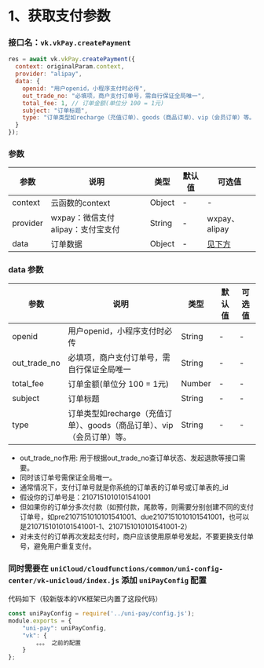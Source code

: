# 1、获取支付参数

### 接口名：`vk.vkPay.createPayment`

```js
res = await vk.vkPay.createPayment({
  context: originalParam.context,
  provider: "alipay",
  data: {
    openid: "用户openid，小程序支付时必传",
    out_trade_no: "必填项，商户支付订单号，需自行保证全局唯一",
    total_fee: 1, // 订单金额(单位分 100 = 1元)
    subject: "订单标题",
    type: "订单类型如recharge（充值订单）、goods（商品订单）、vip（会员订单）等。"
  }
});

```
 
### 参数

| 参数   | 说明       | 类型    | 默认值  | 可选值 |
|------- |-----------|---------|-------|-------|
| context    |   云函数的context  | Object  | -    | - |
| provider  |   wxpay：微信支付 alipay：支付宝支付  | String  | -    | wxpay、alipay  |
| data  |  订单数据  | Object  | -   | [见下方](#data参数)  |

### data 参数

| 参数   | 说明       | 类型    | 默认值  | 可选值 |
|------- |-----------|---------|-------|-------|
| openid    |   用户openid，小程序支付时必传    | String  | -    | - |
| out_trade_no  |   必填项，商户支付订单号，需自行保证全局唯一    | String  | -    | -  |
| total_fee  |   订单金额(单位分 100 = 1元)    | Number  | -    | -  |
| subject  |   订单标题    | String  | -    | -  |
| type  |   订单类型如recharge（充值订单）、goods（商品订单）、vip（会员订单）等。    | String  | -    | -  |



 * out_trade_no作用: 用于根据out_trade_no查订单状态、发起退款等接口需要。
 * 同时该订单号需保证全局唯一。
 * 通常情况下，支付订单号就是你系统的订单表的订单号或订单表的_id 
 * 假设你的订单号是：2107151010101541001
 * 但如果你的订单分多次付款（如预付款，尾款等，则需要分别创建不同的支付订单号，如pre2107151010101541001、due2107151010101541001，也可以是2107151010101541001-1、2107151010101541001-2）
 * 对未支付的订单再次发起支付时，商户应该使用原单号发起，不要更换支付单号，避免用户重复支付。



### 同时需要在 `uniCloud/cloudfunctions/common/uni-config-center/vk-unicloud/index.js` 添加 `uniPayConfig` 配置

代码如下（较新版本的VK框架已内置了这段代码）

```js
const uniPayConfig = require('../uni-pay/config.js');
module.exports = {
	"uni-pay": uniPayConfig,
	"vk": {
		。。。 之前的配置
	}
};
```
